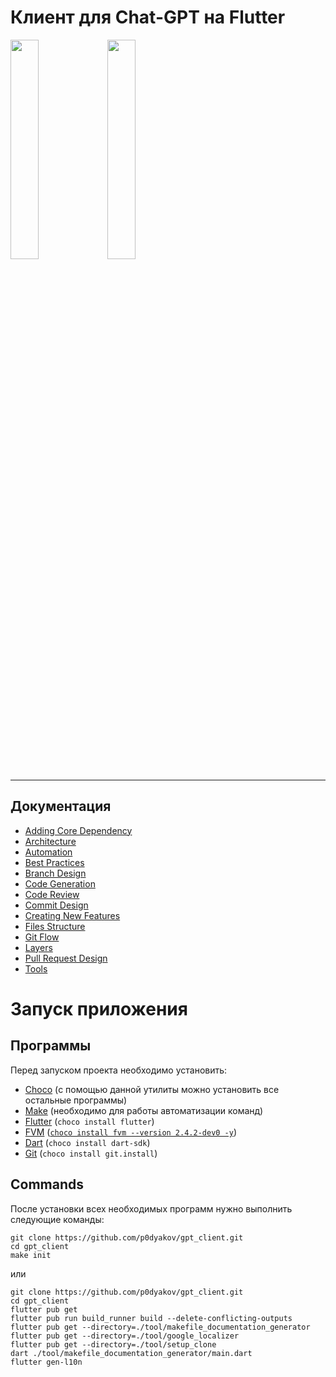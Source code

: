 # Клиент для Chat-GPT на Flutter
<p align="left" width="100%">
    <img src="https://user-images.githubusercontent.com/80569772/229341594-6fd04b2d-3266-4cd3-8cce-1783b6cfd347.jpg" width="30%"/>
    <img src="https://user-images.githubusercontent.com/80569772/229341597-f7263cd2-a95f-48e8-81e2-72f95e20ba44.jpg" width="30%"/>
</p>


---
## Документация 
- [Adding Core Dependency]()
- [Architecture]()
- [Automation]()
- [Best Practices]()
- [Branch Design]()
- [Code Generation]()
- [Code Review]()
- [Commit Design]()
- [Creating New Features]()
- [Files Structure]()
- [Git Flow]()
- [Layers]()
- [Pull Request Design]()
- [Tools]()

# Запуск приложения
## Программы
Перед запуском проекта необходимо установить:
- [Choco](https://chocolatey.org/install) (с помощью данной утилиты можно установить все остальные программы)
- [Make](https://www.gnu.org/software/make/#download) (необходимо для работы автоматизации команд)
- [Flutter](https://docs.flutter.dev/get-started/install) (`choco install flutter`)
- [FVM](https://fvm.app/) ([`choco install fvm --version 2.4.2-dev0 -y`](https://github.com/leoafarias/fvm/issues/557))
- [Dart](https://dart.dev/get-dart) (`choco install dart-sdk`)
- [Git](https://git-scm.com/book/en/v2/Getting-Started-Installing-Git) (`choco install git.install`)


## Commands
После установки всех необходимых программ нужно выполнить следующие команды:

    git clone https://github.com/p0dyakov/gpt_client.git
    cd gpt_client
    make init

или

    git clone https://github.com/p0dyakov/gpt_client.git
    cd gpt_client
    flutter pub get
    flutter pub run build_runner build --delete-conflicting-outputs
    flutter pub get --directory=./tool/makefile_documentation_generator
    flutter pub get --directory=./tool/google_localizer
    flutter pub get --directory=./tool/setup_clone
    dart ./tool/makefile_documentation_generator/main.dart
    flutter gen-l10n
    
